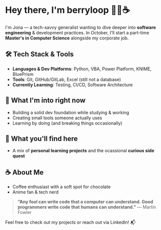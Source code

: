 # Hey there, I'm berryloop 👋🍓☕

I'm Jona — a tech-savvy generalist wanting to dive deeper into **software engineering** & development practices.
In October, I'll start a part-time **Master's in Computer Science** alongside my corporate job.

## 🛠️ Tech Stack & Tools
- **Languages & Dev Platforms**: Python, VBA, Power Platform, KNIME, BluePrism  
- **Tools**: Git, GitHub/GitLab, Excel (still not a database)  
- **Currently Learning**: Testing, CI/CD, Software Architecture  

## 🌱 What I'm into right now
- Building a solid dev foundation while studying & working  
- Creating small tools someone actually uses  
- Learning by doing (and breaking things occasionally)

## 📂 What you'll find here  
- A mix of **personal learning projects** and the ocassional **curious side quest**  

## ☕ About Me
- Coffee enthusiast with a soft spot for chocolate
- Anime fan & tech nerd

> **“Any fool can write code that a computer can understand. Good programmers write code that humans can understand.”**
— Martin Fowler

Feel free to check out my projects or reach out via LinkedIn! 📬

<!-- Optional: GitHub Stats (can be removed or customized) -->
<!--
![berryloop's GitHub stats](https://github-readme-stats.vercel.app/api?username=berryloop&show_icons=true&theme=default&hide_title=true)
-->
